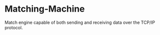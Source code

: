 # Matching-Machine
Match engine capable of both sending and receiving data over the TCP/IP protocol.
